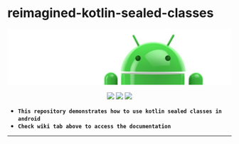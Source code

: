 # reimagined-kotlin-sealed-classes
![Banner](https://github.com/devrath/devrath/blob/master/images/Banner.png)


<p align="center">
<a><img src="https://img.shields.io/badge/Built%20Using-Kotlin-silver?style=for-the-badge&logo=kotlin"></a>
<a><img src="https://img.shields.io/badge/Built%20By-Android%20Studio-red?style=for-the-badge&logo=android%20studio"></a>  
<a><img src="https://img.shields.io/badge/Concepts-Kotlin%20Sealed%20Classes-black?style=for-the-badge&logo=elixir"></a>  
</p>


* **`This repository demonstrates how to use kotlin sealed classes in android`** 
* **`Check wiki tab above to access the documentation`**  

---
